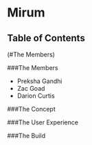 # Mirum

## Table of Contents

(#The Members)


###The Members

- Preksha Gandhi
- Zac Goad
- Darion Curtis

###The Concept


###The User Experience


###The Build

